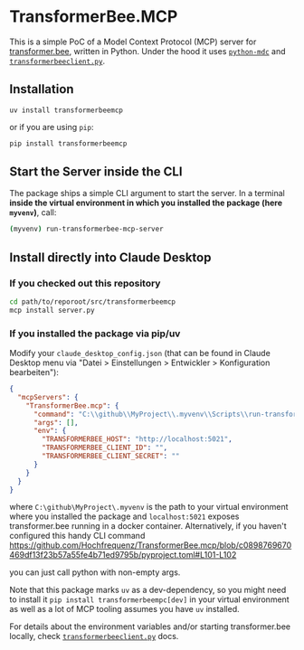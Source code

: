# TransformerBee.MCP

This is a simple PoC of a Model Context Protocol (MCP) server for [transformer.bee](https://github.com/enercity/edifact-bo4e-converter/), written in Python.
Under the hood it uses [`python-mdc`](https://github.com/modelcontextprotocol/python-sdk) and [`transformerbeeclient.py`](https://github.com/Hochfrequenz/TransformerBeeClient.py).

## Installation
```shell
uv install transformerbeemcp
```
or if you are using `pip`:
```sh
pip install transformerbeemcp
```

## Start the Server inside the CLI
The package ships a simple CLI argument to start the server.
In a terminal **inside the virtual environment in which you installed the package (here `myvenv`)**, call:

```sh
(myvenv) run-transformerbee-mcp-server
```

## Install directly into Claude Desktop
### If you checked out this repository
```sh
cd path/to/reporoot/src/transformerbeemcp
mcp install server.py
```
### If you installed the package via pip/uv
Modify your `claude_desktop_config.json` (that can be found in Claude Desktop menu via "Datei > Einstellungen > Entwickler > Konfiguration bearbeiten"):
```json
{
  "mcpServers": {
    "TransformerBee.mcp": {
      "command": "C:\\github\\MyProject\\.myvenv\\Scripts\\run-transformerbee-mcp-server.exe",
      "args": [],
      "env": {
        "TRANSFORMERBEE_HOST": "http://localhost:5021",
        "TRANSFORMERBEE_CLIENT_ID": "",
        "TRANSFORMERBEE_CLIENT_SECRET": ""
      }
    }
  }
}
```
where `C:\github\MyProject\.myvenv` is the path to your virtual environment where you installed the package and `localhost:5021` exposes transformer.bee running in a docker container.
Alternatively, if you haven't configured this handy CLI command
https://github.com/Hochfrequenz/TransformerBee.mcp/blob/c0898769670469df13f23b57a55fe4b71ed9795b/pyproject.toml#L101-L102

you can just call python with non-empty args.

Note that this package marks `uv` as a dev-dependency, so you might need to install it `pip install transformerbeempc[dev]` in your virtual environment as well as a lot of MCP tooling assumes you have `uv` installed.

For details about the environment variables and/or starting transformer.bee locally, check [`transformerbeeclient.py`](https://github.com/Hochfrequenz/TransformerBeeClient.py) docs.
